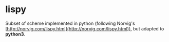 # lispy
Subset of scheme implemented in python (following Norvig's [http://norvig.com/lispy.html](http://norvig.com/lispy.html)), but adapted to **python3**.
